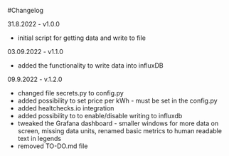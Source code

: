 #Changelog

31.8.2022 - v1.0.0 
- initial script for getting data and write to file

03.09.2022 - v1.1.0
- added the functionality to write data into influxDB

09.9.2022 - v.1.2.0
- changed file secrets.py to config.py
- added possibility to set price per kWh - must be set in the config.py
- added healtchecks.io integration
- added possibility to to enable/disable writing to influxdb
- tweaked the Grafana dashboard - smaller windows for more data on screen, missing data units, renamed basic metrics to human readable text in legends
- removed TO-DO.md file
